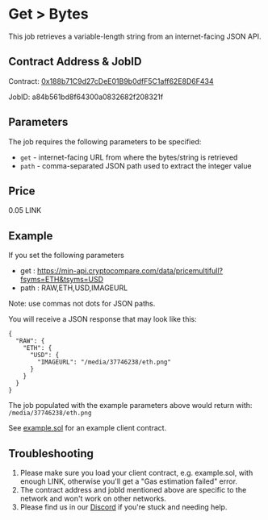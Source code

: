 # Get > Bytes

This job retrieves a variable-length string from an internet-facing JSON API.

## Contract Address & JobID

Contract: [0x188b71C9d27cDeE01B9b0dfF5C1aff62E8D6F434](https://rinkeby.etherscan.io/address/0x188b71C9d27cDeE01B9b0dfF5C1aff62E8D6F434)

JobID: a84b561bd8f64300a0832682f208321f

## Parameters

The job requires the following parameters to be specified:

* `get` - internet-facing URL from where the bytes/string is retrieved
* `path` - comma-separated JSON path used to extract the integer value

## Price

0.05 LINK

## Example

If you set the following parameters

* get : https://min-api.cryptocompare.com/data/pricemultifull?fsyms=ETH&tsyms=USD
* path : RAW,ETH,USD,IMAGEURL

Note: use commas not dots for JSON paths.

You will receive a JSON response that may look like this:

    {
      "RAW": {
        "ETH": {
          "USD": {
            "IMAGEURL": "/media/37746238/eth.png"
          }
        }
      }
    }

The job populated with the example parameters above would return with: `/media/37746238/eth.png`

See [example.sol](example.sol) for an example client contract.

## Troubleshooting

1. Please make sure you load your client contract, e.g. example.sol, with enough LINK, otherwise you'll get a "Gas estimation failed" error.
2. The contract address and jobId mentioned above are specific to the network and won't work on other networks.
3. Please find us in our [Discord](https://discord.gg/2bSBwJDJ) if you're stuck and needing help. 